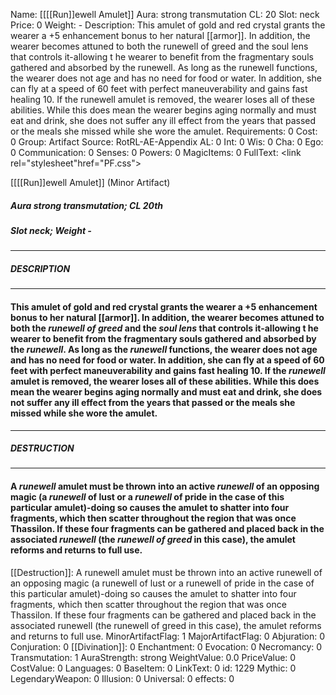 Name: [[[[Run]]ewell Amulet]]
Aura: strong transmutation
CL: 20
Slot: neck
Price: 0
Weight: -
Description: This amulet of gold and red crystal grants the wearer a +5 enhancement bonus to her natural [[armor]]. In addition, the wearer becomes attuned to both the runewell of greed and the soul lens that controls it-allowing t he wearer to benefit from the fragmentary souls gathered and absorbed by the runewell. As long as the runewell functions, the wearer does not age and has no need for food or water. In addition, she can fly at a speed of 60 feet with perfect maneuverability and gains fast healing 10. If the runewell amulet is removed, the wearer loses all of these abilities. While this does mean the wearer begins aging normally and must eat and drink, she does not suffer any ill effect from the years that passed or the meals she missed while she wore the amulet.
Requirements: 0
Cost: 0
Group: Artifact
Source: RotRL-AE-Appendix
AL: 0
Int: 0
Wis: 0
Cha: 0
Ego: 0
Communication: 0
Senses: 0
Powers: 0
MagicItems: 0
FullText: <link rel="stylesheet"href="PF.css"><div class="heading"><p class="alignleft">[[[[Run]]ewell Amulet]] (Minor Artifact)</p><div style="clear: both;"></div></div><div><h5><b>Aura </b>strong transmutation; <b>CL </b>20th</h5><h5><b>Slot </b>neck; <b>Weight </b>-</h5></div><hr/><div><h5><b>DESCRIPTION</b></h5></div><hr/><div><h4><p>This amulet of gold and red crystal grants the wearer a +5 enhancement bonus to her natural [[armor]]. In addition, the wearer becomes attuned to both the <i><i>runewell</i> of greed</i> and the <i>soul lens</i> that controls it-allowing t he wearer to benefit from the fragmentary souls gathered and absorbed by the <i>runewell</i>. As long as the <i>runewell</i> functions, the wearer does not age and has no need for food or water. In addition, she can fly at a speed of 60 feet with perfect maneuverability and gains fast healing 10. If the <i>runewell</i> amulet is removed, the wearer loses all of these abilities. While this does mean the wearer begins aging normally and must eat and drink, she does not suffer any ill effect from the years that passed or the meals she missed while she wore the amulet.</p></h4></div><hr/><div><h5><b>DESTRUCTION</b></h5></div><hr/><div><h4><p>A <i>runewell</i> amulet must be thrown into an active <i>runewell</i> of an opposing magic (a <i>runewell</i> of lust or a <i>runewell</i> of pride in the case of this particular amulet)-doing so causes the amulet to shatter into four fragments, which then scatter throughout the region that was once Thassilon. If these four fragments can be gathered and placed back in the associated <i>runewell</i> (the <i><i>runewell</i> of greed</i> in this case), the amulet reforms and returns to full use.</p></h4></div>
[[Destruction]]: A runewell amulet must be thrown into an active runewell of an opposing magic (a runewell of lust or a runewell of pride in the case of this particular amulet)-doing so causes the amulet to shatter into four fragments, which then scatter throughout the region that was once Thassilon. If these four fragments can be gathered and placed back in the associated runewell (the runewell of greed in this case), the amulet reforms and returns to full use.
MinorArtifactFlag: 1
MajorArtifactFlag: 0
Abjuration: 0
Conjuration: 0
[[Divination]]: 0
Enchantment: 0
Evocation: 0
Necromancy: 0
Transmutation: 1
AuraStrength: strong
WeightValue: 0.0
PriceValue: 0
CostValue: 0
Languages: 0
BaseItem: 0
LinkText: 0
id: 1229
Mythic: 0
LegendaryWeapon: 0
Illusion: 0
Universal: 0
effects: 0
